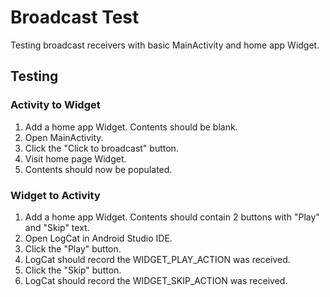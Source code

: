 # Broadcast Test

Testing broadcast receivers with basic MainActivity and home app Widget.

## Testing

### Activity to Widget

1. Add a home app Widget. Contents should be blank.
2. Open MainActivity.
3. Click the "Click to broadcast" button.
4. Visit home page Widget.
5. Contents should now be populated.

### Widget to Activity

1. Add a home app Widget. Contents should contain 2 buttons with "Play" and "Skip" text.
2. Open LogCat in Android Studio IDE.
3. Click the "Play" button.
4. LogCat should record the WIDGET_PLAY_ACTION was received.
5. Click the "Skip" button.
6. LogCat should record the WIDGET_SKIP_ACTION was received.

